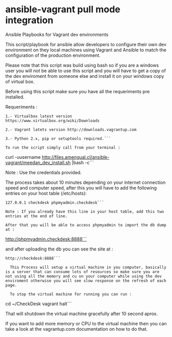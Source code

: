 ansible-vagrant pull mode integration
======================================

Ansible Playbooks for Vagrant dev environments

This script/playbook for ansible allow developers to configure their own dev environment on they local machines using Vagrant and Ansible to match the configuration of the production environment.

Please note that this script was build using bash so if you are a windows user you will not be able to use this script and you will have to get a copy of the dev enviroment from someone else and install it on your windows copy of virtual box.

Before using this script make sure you have all the requeriments pre installed.

Requeriments :
```
1.- Virtualbox latest version https://www.virtualbox.org/wiki/Downloads

2.- Vagrant latets version http://downloads.vagrantup.com

3.- Python 2.x, pip or setuptools required.```

To run the script simply call from your terminal :
```
curl -uusername http://files.amengual.cl/ansible-vagrant/meedan_dev_install.sh |bash -c```

Note : Use the credentials provided.

The process takes about 10 minutes depending on your internet connection speed and computer speed, after this you will have to add the following entries on your host table (/etc/hosts):
```
127.0.0.1 checkdesk phpmyadmin.checkdesk```

Note : If you already have this line in your host table, add this two entries at the end of line.

After that you will be able to access phpmyadmin to import the db dump at :
```
http://phpmyadmin.checkdesk:8888```

and after uploading the db you can see the site at :
```
http://checkdesk:8888```

  This Process will setup a virtual machine in you computer, basically is a server that can consume lots of resources so make sure you are not using all the memory and cu on your computer while using the dev enviroment otherwise you will see slow response on the refresh of each page.

  To stop the virtual machine for running you can run :
```
  cd ~/CheckDesk
  vagrant halt```

  That will shutdown the virtual machine gracefully after 10 second aprox.

  If you want to add more memory or CPU to the virtual machine then you can take a look at the vagrantup.com documentation on how to do that.

